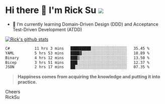 # Hi there 👋 I'm Rick Su ![](https://komarev.com/ghpvc/?username=ricksu978)
<!--
**ricksu978/ricksu978** is a ✨ _special_ ✨ repository because its `README.md` (this file) appears on your GitHub profile.

Here are some ideas to get you started:

- 🔭 I’m currently working on ...
-->
- 🌱 I’m currently learning Domain-Driven Design (DDD) and Acceptance Test-Driven Development (ATDD)
<!--
- 👯 I’m looking to collaborate on ...
- 🤔 I’m looking for help with ...
- 💬 Ask me about ...
- 📫 How to reach me: ...
- 😄 Pronouns: ...
- ⚡ Fun fact: ...
-->
[![Rick's github stats](https://github-readme-stats.vercel.app/api?username=ricksu978&theme=dark)](https://github.com/ricksu978/ricksu978)

<!--START_SECTION:waka-->

```txt
C#           11 hrs 3 mins   █████████░░░░░░░░░░░░░░░░   35.45 %
YAML         5 hrs 53 mins   ████▓░░░░░░░░░░░░░░░░░░░░   18.89 %
Binary       4 hrs 12 mins   ███▒░░░░░░░░░░░░░░░░░░░░░   13.50 %
Bicep        3 hrs 51 mins   ███░░░░░░░░░░░░░░░░░░░░░░   12.37 %
JSON         2 hrs 17 mins   ██░░░░░░░░░░░░░░░░░░░░░░░   07.35 %
```

<!--END_SECTION:waka-->

> **Happiness comes from acquiring the knowledge and putting it into practice.**

Cheers  
RickSu 

